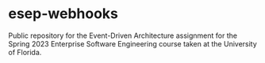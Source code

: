 # esep-webhooks
 Public repository for the Event-Driven Architecture assignment for the Spring 2023 Enterprise Software Engineering course taken at the University of Florida.
